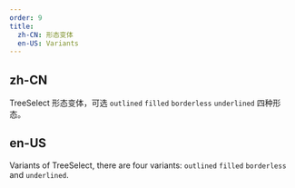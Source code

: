 ```yaml
---
order: 9
title:
  zh-CN: 形态变体
  en-US: Variants
---
```


## zh-CN

TreeSelect 形态变体，可选 `outlined` `filled` `borderless` `underlined` 四种形态。

## en-US

Variants of TreeSelect, there are four variants: `outlined` `filled` `borderless` and `underlined`.
